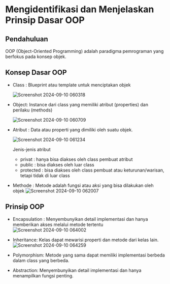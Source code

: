 # Mengidentifikasi dan Menjelaskan Prinsip Dasar OOP
## Pendahuluan
OOP (Object-Oriented Programming) adalah paradigma pemrograman yang berfokus pada konsep objek.
## Konsep Dasar OOP
* Class : Blueprint atau template untuk menciptakan objek

  ![Screenshot 2024-09-10 060318](https://github.com/user-attachments/assets/cc383aa6-a64b-4dee-84a5-9c76ce132495)
* Object: Instance dari class yang memiliki atribut (properties) dan perilaku
(methods)

  ![Screenshot 2024-09-10 060709](https://github.com/user-attachments/assets/0f945e2c-562d-4885-abcd-22056283678d)
* Atribut : Data atau properti yang dimiliki oleh suatu objek.
  
    ![Screenshot 2024-09-10 061234](https://github.com/user-attachments/assets/124d3ca3-49ae-46f2-92e6-5bc7775ea1fb)

   Jenis-jenis atribut
  * privat : hanya bisa diakses oleh class pembuat atribut
  * public : bisa diakses oleh luar class
  * protected : bisa diakses oleh class pembuat atau keturunan/warisan, tetapi tidak di luar class
 
* Methode : Metode adalah fungsi atau aksi yang bisa dilakukan oleh objek
    ![Screenshot 2024-09-10 062007](https://github.com/user-attachments/assets/b7519db7-f976-4b36-805f-a15a60d31144)
## Prinsip OOP
* Encapsulation : Menyembunyikan detail implementasi dan hanya memberikan
akses melalui metode tertentu
  ![Screenshot 2024-09-10 064002](https://github.com/user-attachments/assets/f9ff6ede-a18b-4604-85b8-9143beaf988c)

* Inheritance: Kelas dapat mewarisi properti dan metode dari kelas lain.
    ![Screenshot 2024-09-10 064259](https://github.com/user-attachments/assets/1a3d0ff1-2b00-441f-82d0-90df409ce2a9)

* Polymorphism: Metode yang sama dapat memiliki implementasi berbeda
dalam class yang berbeda.
* Abstraction: Menyembunyikan detail implementasi dan hanya menampilkan
fungsi penting.

